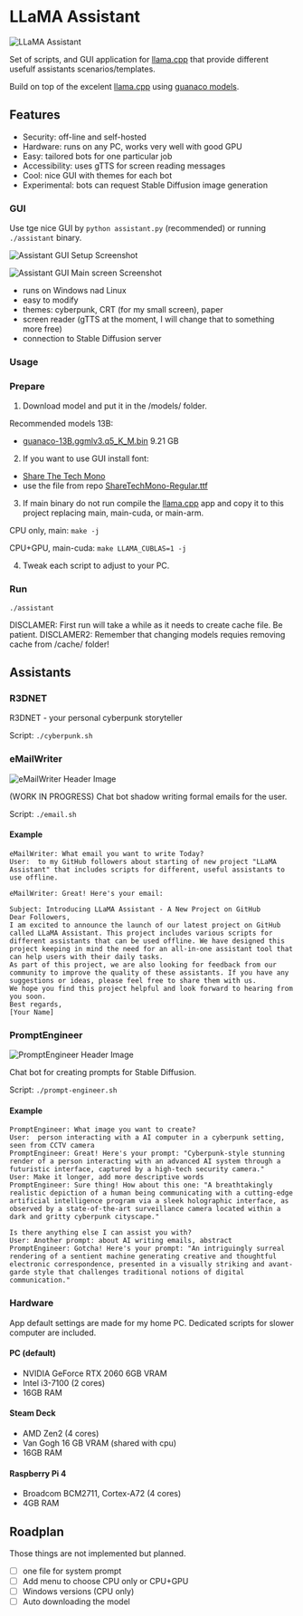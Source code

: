 # LLaMA Assistant
![LLaMA Assistant](llama-assistant.jpg)

Set of scripts, and GUI application for [llama.cpp](https://github.com/ggerganov/llama.cpp) that provide different usefulf assistants scenarios/templates.

Build on top of the excelent [llama.cpp](https://github.com/ggerganov/llama.cpp) using [guanaco models](https://old.reddit.com/r/LocalLLaMA/comments/13rthln/guanaco_7b_13b_33b_and_65b_models_by_tim_dettmers/).

## Features
- Security: off-line and self-hosted
- Hardware: runs on any PC, works very well with good GPU
- Easy: tailored bots for one particular job
- Accessibility: uses gTTS for screen reading messages
- Cool: nice GUI with themes for each bot
- Experimental: bots can request Stable Diffusion image generation

### GUI
Use tge nice GUI by ```python assistant.py``` (recommended) or running ```./assistant``` binary.

![Assistant GUI Setup Screenshot](assistant-setup.png)

![Assistant GUI Main screen Screenshot](assistant-main.png)

- runs on Windows nad Linux
- easy to modify
- themes: cyberpunk, CRT (for my small screen), paper
- screen reader (gTTS at the moment, I will change that to something more free)
- connection to Stable Diffusion server

### Usage
### Prepare

1. Download model and put it in the /models/ folder.

Recommended models 13B:
- [guanaco-13B.ggmlv3.q5_K_M.bin](https://huggingface.co/TheBloke/guanaco-13B-GGML/blob/main/guanaco-13B.ggmlv3.q5_K_M.bin) 9.21 GB

2. If you want to use GUI install font:
- [Share The Tech Mono](https://fonts.google.com/specimen/Share+Tech+Mono)
- use the file from repo [ShareTechMono-Regular.ttf](ShareTechMono-Regular.ttf)

3. If main binary do not run compile the [llama.cpp](https://github.com/ggerganov/llama.cpp) app and copy it to this project replacing main, main-cuda, or main-arm.

CPU only, main:
```make -j```

CPU+GPU, main-cuda:
```make LLAMA_CUBLAS=1 -j```

4. Tweak each script to adjust to your PC.

### Run
```./assistant```
   
DISCLAMER: First run will take a while as it needs to create cache file. Be patient.
DISCLAMER2: Remember that changing models requies removing cache from /cache/ folder!

## Assistants
### R3DNET
R3DNET - your personal cyberpunk storyteller

Script: `./cyberpunk.sh`

### eMailWriter
![eMailWriter Header Image](emailwriter.jpg)

(WORK IN PROGRESS) Chat bot shadow writing formal emails for the user.

Script: ```./email.sh```

#### Example
```
eMailWriter: What email you want to write Today?
User:  to my GitHub followers about starting of new project "LLaMA Assistant" that includes scripts for different, useful assistants to use offline.

eMailWriter: Great! Here's your email:

Subject: Introducing LLaMA Assistant - A New Project on GitHub
Dear Followers,
I am excited to announce the launch of our latest project on GitHub called LLaMA Assistant. This project includes various scripts for different assistants that can be used offline. We have designed this project keeping in mind the need for an all-in-one assistant tool that can help users with their daily tasks.
As part of this project, we are also looking for feedback from our community to improve the quality of these assistants. If you have any suggestions or ideas, please feel free to share them with us.
We hope you find this project helpful and look forward to hearing from you soon.
Best regards,
[Your Name]
```

### PromptEngineer
![PromptEngineer Header Image](prompt-engineer.jpg)

Chat bot for creating prompts for Stable Diffusion.

Script: ```./prompt-engineer.sh```

#### Example
```
PromptEngineer: What image you want to create?
User:  person interacting with a AI computer in a cyberpunk setting, seen from CCTV camera
PromptEngineer: Great! Here's your prompt: "Cyberpunk-style stunning render of a person interacting with an advanced AI system through a futuristic interface, captured by a high-tech security camera."
User: Make it longer, add more descriptive words
PromptEngineer: Sure thing! How about this one: "A breathtakingly realistic depiction of a human being communicating with a cutting-edge artificial intelligence program via a sleek holographic interface, as observed by a state-of-the-art surveillance camera located within a dark and gritty cyberpunk cityscape."

Is there anything else I can assist you with?
User: Another prompt: about AI writing emails, abstract
PromptEngineer: Gotcha! Here's your prompt: "An intriguingly surreal rendering of a sentient machine generating creative and thoughtful electronic correspondence, presented in a visually striking and avant-garde style that challenges traditional notions of digital communication."
```


### Hardware
App default settings are made for my home PC. Dedicated scripts for slower computer are included.

#### PC (default)
- NVIDIA GeForce RTX 2060 6GB VRAM
- Intel i3-7100 (2 cores)
- 16GB RAM

#### Steam Deck
- AMD Zen2 (4 cores)
- Van Gogh 16 GB VRAM (shared with cpu)
- 16GB RAM

#### Raspberry Pi 4
- Broadcom BCM2711, Cortex-A72 (4 cores)
- 4GB RAM

## Roadplan
Those things are not implemented but planned.
- [ ] one file for system prompt
- [ ] Add menu to choose CPU only or CPU+GPU
- [ ] Windows versions (CPU only)
- [ ] Auto downloading the model
